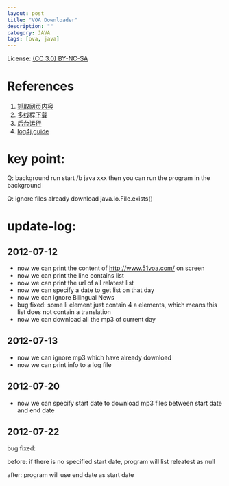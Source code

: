 ```yaml
---
layout: post
title: "VOA Downloader"
description: ""
category: JAVA
tags: [ova, java]
---
```


License: [(CC 3.0) BY-NC-SA](http://creativecommons.org/licenses/by-nc-sa/3.0/)

# References
1. [抓取网页内容](http://www.zhuoda.org/lunzi/90049.html)
2. [多线程下载](http://www.open-open.com/lib/view/open1330474721046.html)
3. [后台运行](http://www.leeziwong.com/?p=56)
4. [log4j guide](http://www.iteye.com/topic/378077)

# key point:

Q: background run
start /b java xxx
then you can run the program in the background

Q: ignore files already download
java.io.File.exists()

# update-log:

## 2012-07-12
* now we can print the content of http://www.51voa.com/ on screen
* now we can print the line contains list
* now we can print the url of all relatest list
* now we can specify a date to get list on that day
* now we can ignore Bilingual News
* bug fixed: some li element just contain 4 a elements, which means this list does not contain a translation
* now we can download all the mp3 of current day

## 2012-07-13
* now we can ignore mp3 which have already download
* now we can print info to a log file

## 2012-07-20
* now we can specify start date to download mp3 files between start date and end date

## 2012-07-22
bug fixed:

before: if there is no specified start date, program will list releatest as null

after: program will use end date as start date

